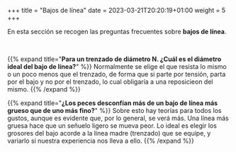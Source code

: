 +++
title = "Bajos de línea"
date = 2023-03-21T20:20:19+01:00
weight = 5
+++

En esta sección se recogen las preguntas frecuentes sobre **bajos de línea**.

<br />

{{% expand title="**Para un trenzado de diámetro N. ¿Cuál es el diámetro ideal del bajo de línea?**" %}}
  Normalmente se elige el que resista lo mismo o un poco menos que el trenzado, de forma que si parte por tensión, parta por el bajo y no por el trenzado, lo cual obligaría a una reposicieon del mismo.
{{% /expand %}}


{{% expand title="**¿Los peces desconfían más de un bajo de línea más grueso que de uno más fino?**" %}}
  Sobre esto hay teorías para todos los gustos, aunque es evidente que, por lo general, se verá más. Una línea más gruesa hace que un señuelo ligero se mueva peor. Lo ideal es elegir los grosores del bajo acorde a la línea madre (trenzado) que se equipe, y variarlo si nuestra experiencia nos lleva a ello.
{{% /expand %}}

